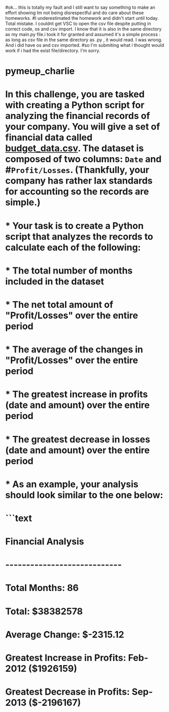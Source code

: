 #ok... this is totally my fault and I still want to say something to make an effort showing Im not being disrespectful and do care about these homeworks.
#I underestimated the homework and didn't start until today. Total mistake. I couldnt get VSC to open the csv file despite putting in correct code, os and csv import. I know that it is also in the same directory as my main.py file.i took it for granted and assumed it's a simple process : as long as csv file in the same directory as .py , it would read. I was wrong.  And i did have os and csv imported. 
#so I'm submiting what i thought would work if i had the exist file/directory. I'm sorry. 
# pymeup_charlie
# In this challenge, you are tasked with creating a Python script for analyzing the financial records of your company. You will give a set of financial data called [budget_data.csv](PyBank/Resources/budget_data.csv). The dataset is composed of two columns: `Date` and #`Profit/Losses`. (Thankfully, your company has rather lax standards for accounting so the records are simple.)

# * Your task is to create a Python script that analyzes the records to calculate each of the following:

 # * The total number of months included in the dataset

 # * The net total amount of "Profit/Losses" over the entire period

  # * The average of the changes in "Profit/Losses" over the entire period

  # * The greatest increase in profits (date and amount) over the entire period

  # * The greatest decrease in losses (date and amount) over the entire period

# * As an example, your analysis should look similar to the one below:

#   ```text
#  Financial Analysis
#  ----------------------------
#  Total Months: 86
#  Total: $38382578
#  Average  Change: $-2315.12
# Greatest Increase in Profits: Feb-2012 ($1926159)
# Greatest Decrease in Profits: Sep-2013 ($-2196167)
  
